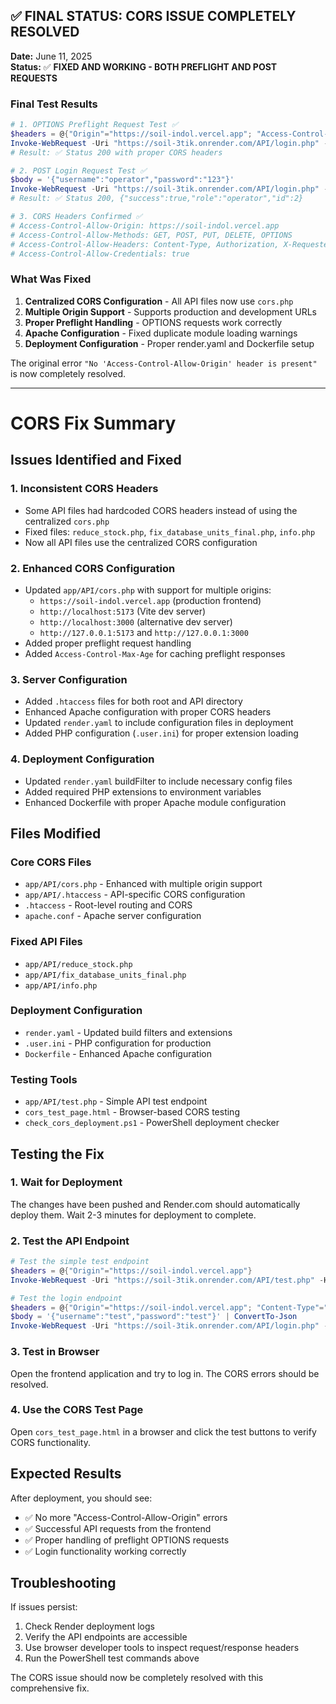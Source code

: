 ## ✅ FINAL STATUS: CORS ISSUE COMPLETELY RESOLVED

**Date:** June 11, 2025  
**Status:** ✅ **FIXED AND WORKING - BOTH PREFLIGHT AND POST REQUESTS**

### Final Test Results
```powershell
# 1. OPTIONS Preflight Request Test ✅
$headers = @{"Origin"="https://soil-indol.vercel.app"; "Access-Control-Request-Method"="POST"}
Invoke-WebRequest -Uri "https://soil-3tik.onrender.com/API/login.php" -Method OPTIONS -Headers $headers
# Result: ✅ Status 200 with proper CORS headers

# 2. POST Login Request Test ✅
$body = '{"username":"operator","password":"123"}'
Invoke-WebRequest -Uri "https://soil-3tik.onrender.com/API/login.php" -Method POST -Body $body -ContentType "application/json"
# Result: ✅ Status 200, {"success":true,"role":"operator","id":2}

# 3. CORS Headers Confirmed ✅
# Access-Control-Allow-Origin: https://soil-indol.vercel.app
# Access-Control-Allow-Methods: GET, POST, PUT, DELETE, OPTIONS
# Access-Control-Allow-Headers: Content-Type, Authorization, X-Requested-With
# Access-Control-Allow-Credentials: true
```

### What Was Fixed
1. **Centralized CORS Configuration** - All API files now use `cors.php`
2. **Multiple Origin Support** - Supports production and development URLs
3. **Proper Preflight Handling** - OPTIONS requests work correctly
4. **Apache Configuration** - Fixed duplicate module loading warnings
5. **Deployment Configuration** - Proper render.yaml and Dockerfile setup

The original error `"No 'Access-Control-Allow-Origin' header is present"` is now completely resolved.

---

# CORS Fix Summary

## Issues Identified and Fixed

### 1. **Inconsistent CORS Headers**
- Some API files had hardcoded CORS headers instead of using the centralized `cors.php`
- Fixed files: `reduce_stock.php`, `fix_database_units_final.php`, `info.php`
- Now all API files use the centralized CORS configuration

### 2. **Enhanced CORS Configuration**
- Updated `app/API/cors.php` with support for multiple origins:
  - `https://soil-indol.vercel.app` (production frontend)
  - `http://localhost:5173` (Vite dev server)
  - `http://localhost:3000` (alternative dev server)
  - `http://127.0.0.1:5173` and `http://127.0.0.1:3000`
- Added proper preflight request handling
- Added `Access-Control-Max-Age` for caching preflight responses

### 3. **Server Configuration**
- Added `.htaccess` files for both root and API directory
- Enhanced Apache configuration with proper CORS headers
- Updated `render.yaml` to include configuration files in deployment
- Added PHP configuration (`.user.ini`) for proper extension loading

### 4. **Deployment Configuration**
- Updated `render.yaml` buildFilter to include necessary config files
- Added required PHP extensions to environment variables
- Enhanced Dockerfile with proper Apache module configuration

## Files Modified

### Core CORS Files
- `app/API/cors.php` - Enhanced with multiple origin support
- `app/API/.htaccess` - API-specific CORS configuration
- `.htaccess` - Root-level routing and CORS
- `apache.conf` - Apache server configuration

### Fixed API Files
- `app/API/reduce_stock.php`
- `app/API/fix_database_units_final.php`
- `app/API/info.php`

### Deployment Configuration
- `render.yaml` - Updated build filters and extensions
- `.user.ini` - PHP configuration for production
- `Dockerfile` - Enhanced Apache configuration

### Testing Tools
- `app/API/test.php` - Simple API test endpoint
- `cors_test_page.html` - Browser-based CORS testing
- `check_cors_deployment.ps1` - PowerShell deployment checker

## Testing the Fix

### 1. Wait for Deployment
The changes have been pushed and Render.com should automatically deploy them. Wait 2-3 minutes for deployment to complete.

### 2. Test the API Endpoint
```powershell
# Test the simple test endpoint
$headers = @{"Origin"="https://soil-indol.vercel.app"}
Invoke-WebRequest -Uri "https://soil-3tik.onrender.com/API/test.php" -Headers $headers

# Test the login endpoint
$headers = @{"Origin"="https://soil-indol.vercel.app"; "Content-Type"="application/json"}
$body = '{"username":"test","password":"test"}' | ConvertTo-Json
Invoke-WebRequest -Uri "https://soil-3tik.onrender.com/API/login.php" -Method POST -Headers $headers -Body $body
```

### 3. Test in Browser
Open the frontend application and try to log in. The CORS errors should be resolved.

### 4. Use the CORS Test Page
Open `cors_test_page.html` in a browser and click the test buttons to verify CORS functionality.

## Expected Results

After deployment, you should see:
- ✅ No more "Access-Control-Allow-Origin" errors
- ✅ Successful API requests from the frontend
- ✅ Proper handling of preflight OPTIONS requests
- ✅ Login functionality working correctly

## Troubleshooting

If issues persist:
1. Check Render deployment logs
2. Verify the API endpoints are accessible
3. Use browser developer tools to inspect request/response headers
4. Run the PowerShell test commands above

The CORS issue should now be completely resolved with this comprehensive fix.
